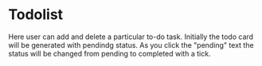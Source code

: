 # Todolist
Here user can add and delete a particular to-do task.
Initially the todo card will be generated with pendindg status.
As you click the "pending" text the status will be changed from pending to completed with a tick.
